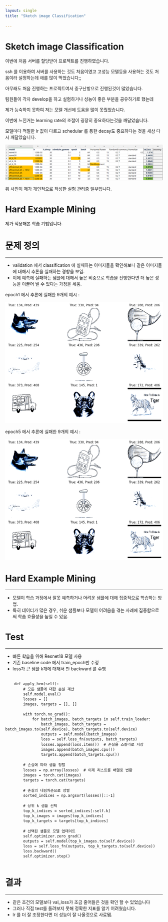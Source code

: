 ```yaml
---
layout: single
title: "Sketch image Classification"

---
```

# Sketch image Classification

이번에 처음 서버를 할당받아 프로젝트를 진행하였습니다.

ssh 를 이용하여 서버를 사용하는 것도 처음이였고 고성능 모델등을 사용하는 것도 처음이라 설정하는데 애를 많이 먹었습니다;;

아무래도 처음 진행하는 프로젝트여서 중구난방으로 진행된것이 많았습니다.

팀원들이 각자 develop을 하고 실험하거나 성능이 좋은 부분을 공유하기로 했는데

제가 능숙하지 못하여 저는 모델 개선에 도움을 많이 못줬었습니다.

이번에 느낀거는 learning rate의 조절이 굉장히 중요하다는것을 깨달았습니다.

모델마다 적절한 lr 값이 다르고 schedular 를 통한 decay도 중요하다는 것을 새삼 다시 깨달았습니다.

![image](../Sketch_image_classfication/sketch_classification_experiment_menagement.PNG)

위 사진이 제가 개인적으로 작성한 실험 관리중 일부입니다.

# Hard Example Mining

제가 적용해본 학습 기법입니다.

# 문제 정의

---

- validation 에서 classification 에 실패하는 이미지들을 확인해보니 같은 이미지들에 대해서 추론을 실패하는 경향을 보임.
- 이에 예측에 실패하는 샘플에 대해서 높은 비중으로 학습을 진행한다면 더 높은 성능을 이끌어 낼 수 있다는 가정을 세움.

epoch1 에서 추론에 실패한 9개의 예시 :

![image](../Sketch_image_classfication/image_classification.png)

epoch5 에서 추론에 실패한 9개의 예시 :

![image](../Sketch_image_classfication/image_classification.png)

# Hard Example Mining

---

- 모델이 학습 과정에서 잘못 예측하거나 어려운 샘플에 대해 집중적으로 학습하는 방법.
- 특히 데이터가 많은 경우, 쉬운 샘플보다 모델이 어려움을 겪는 사례에 집중함으로써 학습 효율성을 높일 수 있음.

# Test

---

- 빠른 학습을 위해 Resnet18 모델 사용
- 기존 baseline code 에서 train_epoch만 수정
- loss가 큰 샘플 k개에 대해서 만 backward 를 수행

<pre>
  <code>
    def apply_hem(self):
        # 모든 샘플에 대한 손실 계산
        self.model.eval()
        losses = []
        images, targets = [], []
        
        with torch.no_grad():
            for batch_images, batch_targets in self.train_loader:
                batch_images, batch_targets = batch_images.to(self.device), batch_targets.to(self.device)
                outputs = self.model(batch_images)
                loss = self.loss_fn(outputs, batch_targets)
                losses.append(loss.item())  # 손실을 스칼라로 저장
                images.append(batch_images.cpu())
                targets.append(batch_targets.cpu())

        # 손실에 따라 샘플 정렬
        losses = np.array(losses)  # 이제 리스트를 배열로 변환
        images = torch.cat(images)
        targets = torch.cat(targets)

        # 손실의 내림차순으로 정렬
        sorted_indices = np.argsort(losses)[::-1]
        
        # 상위 k 샘플 선택
        top_k_indices = sorted_indices[:self.k]
        top_k_images = images[top_k_indices]
        top_k_targets = targets[top_k_indices]

        # 선택된 샘플로 모델 업데이트
        self.optimizer.zero_grad()
        outputs = self.model(top_k_images.to(self.device))
        loss = self.loss_fn(outputs, top_k_targets.to(self.device))
        loss.backward()
        self.optimizer.step()
  </code>
</pre>

# 결과

---

- 같은 조건의 모델보다 val_loss가 조금 줄어들은 것을 확인 할 수 있었습니다
- 그러나 직접 test를 돌려보지 못해 정확한 지표를 알기 어려웠습니다.
- lr 를 더 잘 조정한다면 더 성능이 잘 나올것으로 사료됌.
